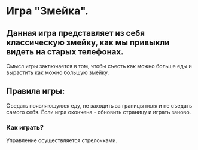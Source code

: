 # Игра "Змейка".

## Данная игра представляет из себя классическую змейку, как мы привыкли видеть на старых телефонах.
Смысл игры заключается в том, чтобы съесть как можно больше еды и вырастить как можно большую змейку.

## Правила игры:
Съедать появляющуюся еду, не заходить за границы поля и не съедать самого себя. Если игра окончена - обновить страницу и играть заново.

### Как играть?
Управление осуществляется стрелочками.
